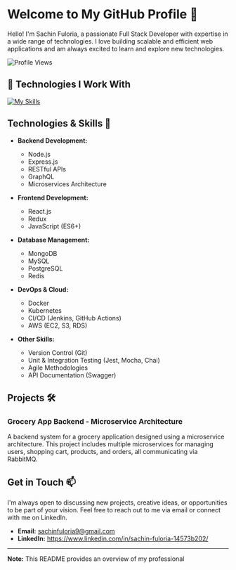 # Welcome to My GitHub Profile 👋

Hello! I'm Sachin Fuloria, a passionate Full Stack Developer with expertise in a wide range of technologies. I love building scalable and efficient web applications and am always excited to learn and explore new technologies.

![Profile Views](https://komarev.com/ghpvc/?username=champ13ns)

## 🚀 Technologies I Work With

[![My Skills](https://skillicons.dev/icons?i=typescript,nodejs,nestjs,expressjs,graphql,react,nextjs,docker,kubernetes,git,github,postman)](https://skillicons.dev)

## Technologies & Skills 🚀

- **Backend Development:**
  - Node.js
  - Express.js
  - RESTful APIs
  - GraphQL
  - Microservices Architecture

- **Frontend Development:**
  - React.js
  - Redux
  - JavaScript (ES6+)

- **Database Management:**
  - MongoDB
  - MySQL
  - PostgreSQL
  - Redis

- **DevOps & Cloud:**
  - Docker
  - Kubernetes
  - CI/CD (Jenkins, GitHub Actions)
  - AWS (EC2, S3, RDS)

- **Other Skills:**
  - Version Control (Git)
  - Unit & Integration Testing (Jest, Mocha, Chai)
  - Agile Methodologies
  - API Documentation (Swagger)

## Projects 🛠️

### Grocery App Backend - Microservice Architecture
A backend system for a grocery application designed using a microservice architecture. This project includes multiple microservices for managing users, shopping cart, products, and orders, all communicating via RabbitMQ.


## Get in Touch 📫

I'm always open to discussing new projects, creative ideas, or opportunities to be part of your vision. Feel free to reach out to me via email or connect with me on LinkedIn.

- **Email:** sachinfuloria9@gmail.com
- **LinkedIn:** https://www.linkedin.com/in/sachin-fuloria-14573b202/

---

**Note:** This README provides an overview of my professional

